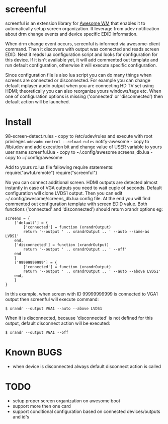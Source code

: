 screenful
=========

screenful is an extension library for [Awesome WM](http://awesome.naquadah.org/) that enables it to automatically setup screen organization. It leverage from udev notification about drm change events and device specific EDID information.

When drm change event occurs, screenful is informed via awesome-client command. Then it discovers with output was connected and reads screen EDID. Next it reads lua configuration script and looks for configuration for this device. If it isn't available yet, it will add commented out template and run default configuration, otherwise it will execute specific configuration.

Since configuration file is also lua script you can do many things when screens are connected or disconnected. For example you can change default mplayer audio output when you are connecting HD TV set using HDMI; theoretically you can also reorganize yours windows/tags etc. When one of configuration options is missing ('connected' or 'disconnected') then default action will be launched.

Install
=======

98-screen-detect.rules - copy to /etc/udev/rules and execute with root privileges `udevadm control --reload-rules`
notify-awesome - copy to /lib/udev and add execution bit and change value of USER variable to yours user name
screenful.lua - copy to ~/.config/awesome
screens_db.lua - copy to ~/.config/awesome

Add to yours rc.lua file fallowing require statements:
require("awful.remote")
require("screenful")

No you can connect additional screen. HDMI outputs are detected almost instantly in case of VGA outputs you need to wait cuple of seconds. Default configuration will clone LVDS1 output. Then you can edit ~/.config/awesome/screens_db.lua config file. At the end you will find commented out configuration template with screen EDID value. Both functions ('connected' and 'disconnected') should return xrandr options eg:

```
screens = {
    ['default'] = {
        ['connected'] = function (xrandrOutput)
	    return '--output ' .. xrandrOutput .. ' --auto --same-as LVDS1'
	end,
	['disconnected'] = function (xrandrOutput)
	    return '--output ' .. xrandrOutput .. ' --off'
	end
    }
    ['99999999999'] = {
        ['connected'] = function (xrandrOutput)
	    return '--output ' .. xrandrOutput .. ' --auto --above LVDS1'
	end,
    }
}
```

In this example, when screen with ID 99999999999 is connected to VGA1 output then screenful will execute command:

```
$ xrandr --output VGA1 --auto --above LVDS1
```

When it is disconnected, because 'disconnected' is not defined for this output, default disconnect action will be executed:

```
$ xrandr --output VGA1 --off
```

Known BUGS
=========

* when device is disconnected always default disconnect action is called

TODO
====

* setup proper screen organization on awesome boot
* support more then one card
* support conditional configuration based on connected devices/outputs and id's
